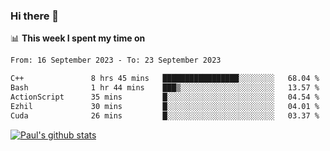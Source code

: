 ### Hi there 👋

📊 **This week I spent my time on**
<!--START_SECTION:waka-->

```txt
From: 16 September 2023 - To: 23 September 2023

C++               8 hrs 45 mins   █████████████████░░░░░░░░   68.04 %
Bash              1 hr 44 mins    ███▒░░░░░░░░░░░░░░░░░░░░░   13.57 %
ActionScript      35 mins         █░░░░░░░░░░░░░░░░░░░░░░░░   04.54 %
Ezhil             30 mins         █░░░░░░░░░░░░░░░░░░░░░░░░   04.01 %
Cuda              26 mins         █░░░░░░░░░░░░░░░░░░░░░░░░   03.37 %
```

<!--END_SECTION:waka-->


[![Paul's github stats](https://github-readme-stats.vercel.app/api?username=mickeyouyou&theme=dracula&show_icons=true)](https://github.com/anuraghazra/github-readme-stats)
